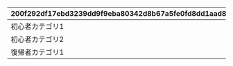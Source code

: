 |200f292df17ebd3239dd9f9eba80342d8b67a5fe0fd8dd1aad858067e050804c|901804d1e2f3d39b6561aa420cbd52fc8885bffac45f8ae2d3fbcfac2ff352dd|a976cf4cd93f2c3a31b6d201618abf1dcd402a0807e0ecd411296b4f29cf9e1d|3e3a7cb676a4ce14f2f22d74490dd71b9a527f16287e4df933ca0449fba47fbe|314645158c8cdc7e2e7bb019f47f494e274e3e884d4a811557cc1587a22d87c0|969d592e366f821ea0823d7a7d5cfe99ab9fd2cf85f8c772cd4ce682de202c32|
| --- | --- | --- | --- | --- | --- |
|初心者カテゴリ1|10107009||0|1|101|
|初心者カテゴリ2|0|メインストーリー第1部のミッション報酬を全て受け取ると解放。|101|1|102|
|復帰者カテゴリ1|0||0|2|201|